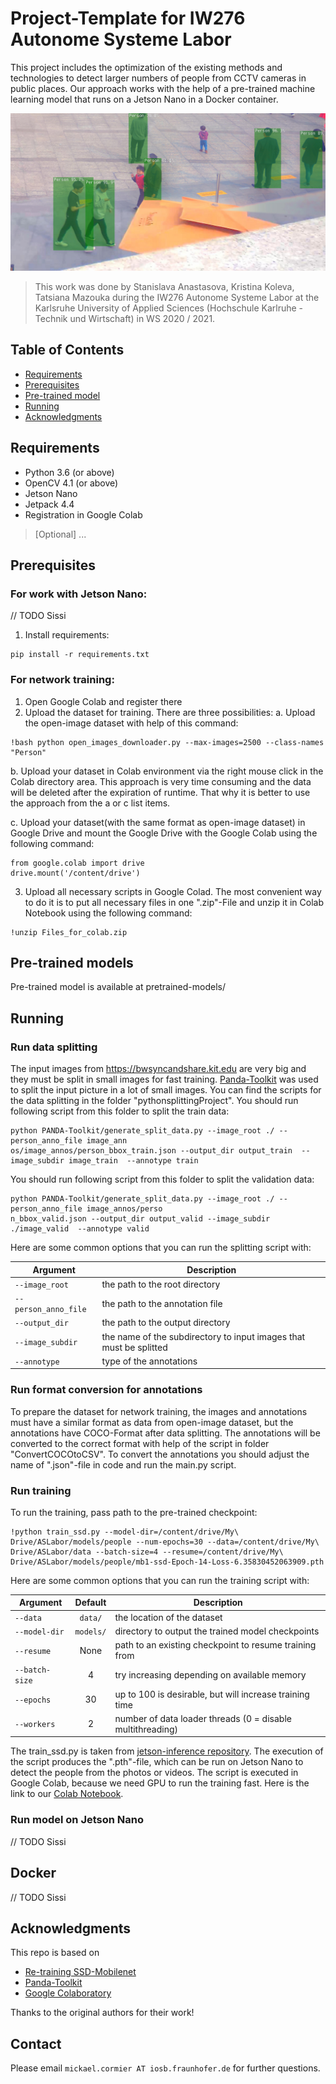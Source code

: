 # Project-Template for IW276 Autonome Systeme Labor

This project includes the optimization of the existing methods and technologies to detect larger numbers of people from CCTV cameras in public places.
Our approach works with the help of a pre-trained machine learning model that runs on a Jetson Nano in a Docker container.

<p align="center">
  <img src="pictures/9.jpg">
</p>

> This work was done by Stanislava Anastasova, Kristina Koleva, Tatsiana Mazouka during the IW276 Autonome Systeme Labor at the Karlsruhe University of Applied Sciences (Hochschule Karlruhe - Technik und Wirtschaft) in WS 2020 / 2021. 

## Table of Contents

* [Requirements](#requirements)
* [Prerequisites](#prerequisites)
* [Pre-trained model](#pre-trained-model)
* [Running](#running)
* [Acknowledgments](#acknowledgments)

## Requirements
* Python 3.6 (or above)
* OpenCV 4.1 (or above)
* Jetson Nano
* Jetpack 4.4
* Registration in Google Colab
> [Optional] ...

## Prerequisites
### For work with Jetson Nano: 
// TODO Sissi
1. Install requirements:
```
pip install -r requirements.txt
```

### For network training:
1. Open Google Colab and register there
2. Upload the dataset for training. There are three possibilities:
  a. Upload the open-image dataset with help of this command:
  ```
  !bash python open_images_downloader.py --max-images=2500 --class-names "Person"
  ```

  b. Upload your dataset in Colab environment via the right mouse click in the Colab directory area. This approach is very time consuming and the data will be deleted after the expiration of runtime. That why it is better to use the approach from the a or c list items. 

  c. Upload your dataset(with the same format as open-image dataset) in Google Drive and mount the Google Drive with the Google Colab using the following command:
  ```
  from google.colab import drive
  drive.mount('/content/drive')
  ```
3. Upload all necessary scripts in Google Colad. The most convenient way to do it is to put all necessary files in one ".zip"-File and unzip it in Colab Notebook using the following command:
  ```
  !unzip Files_for_colab.zip
  ```



## Pre-trained models <a name="pre-trained-models"/>

Pre-trained model is available at pretrained-models/

## Running

### Run data splitting
The input images from https://bwsyncandshare.kit.edu are very big and they must be split in small images for fast training. 
[Panda-Toolkit](https://github.com/IW276/PANDA-Toolkit) was used to split the input picture in a lot of small images. You can find the scripts for the data splitting in the folder "pythonsplittingProject". 
You should run following script from this folder to split the train data:
```
python PANDA-Toolkit/generate_split_data.py --image_root ./ --person_anno_file image_ann
os/image_annos/person_bbox_train.json --output_dir output_train  --image_subdir image_train  --annotype train
```
You should run following script from this folder to split the validation data:
```
python PANDA-Toolkit/generate_split_data.py --image_root ./ --person_anno_file image_annos/perso
n_bbox_valid.json --output_dir output_valid --image_subdir ./image_valid  --annotype valid
```
Here are some common options that you can run the splitting script with:

| Argument             | Description                                                        |
|----------------------|--------------------------------------------------------------------|
| `--image_root`       | the path to the root directory                                     |
| `--person_anno_file` | the path to the annotation file                                    |
| `--output_dir`       | the path to the output directory                                   |
| `--image_subdir`     | the name of the subdirectory to input images that must be splitted |
| `--annotype`         | type of the annotations                                            |

### Run format conversion for annotations 

To prepare the dataset for network training, the images and annotations must have a similar format as data from open-image dataset, but the annotations have COCO-Format after data splitting. The annotations will be converted to the correct format with help of the script in folder "ConvertCOCOtoCSV". To convert the annotations you should adjust the name of ".json"-file in code and run the main.py script. 

### Run training 
To run the training, pass path to the pre-trained checkpoint:
```
!python train_ssd.py --model-dir=/content/drive/My\ Drive/ASLabor/models/people --num-epochs=30 --data=/content/drive/My\ Drive/ASLabor/data --batch-size=4 --resume=/content/drive/My\ Drive/ASLabor/models/people/mb1-ssd-Epoch-14-Loss-6.35830452063909.pth
```
Here are some common options that you can run the training script with:

| Argument       |  Default  | Description                                                |
|----------------|:---------:|------------------------------------------------------------|
| `--data`       |  `data/`  | the location of the dataset                                |
| `--model-dir`  | `models/` | directory to output the trained model checkpoints          |
| `--resume`     |    None   | path to an existing checkpoint to resume training from     |
| `--batch-size` |     4     | try increasing depending on available memory               |
| `--epochs`     |     30    | up to 100 is desirable, but will increase training time    |
| `--workers`    |     2     | number of data loader threads (0 = disable multithreading) |

The train_ssd.py is taken from [jetson-inference repository](https://github.com/dusty-nv/jetson-inference/blob/master/docs/pytorch-ssd.md). The execution of the script produces the ".pth"-file, which can be run on Jetson Nano to detect the people from the photos or videos. The script is executed in Google Colab, because we need GPU to run the training fast. Here is the link to our [Colab Notebook](https://colab.research.google.com/drive/1qh2uV86M_5wnlsHCOIelaP0klH1zyBKR?usp=sharing).

### Run model on Jetson Nano

// TODO Sissi

## Docker

// TODO Sissi

## Acknowledgments

This repo is based on
  - [Re-training SSD-Mobilenet](https://github.com/dusty-nv/jetson-inference/blob/master/docs/pytorch-ssd.md)
  - [Panda-Toolkit](https://github.com/IW276/PANDA-Toolkit)
  - [Google Colaboratory](https://colab.research.google.com/notebooks/intro.ipynb)

Thanks to the original authors for their work!

## Contact
Please email `mickael.cormier AT iosb.fraunhofer.de` for further questions.
